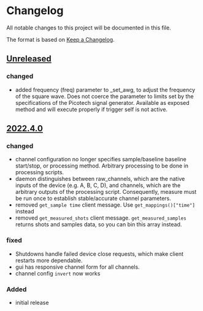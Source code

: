 # Changelog
All notable changes to this project will be documented in this file.

The format is based on [Keep a Changelog](https://keepachangelog.com/).

## [Unreleased]

### changed
- added frequency (freq) parameter to _set_awg, to adjust the frequency of the
 square wave.  Does not coerce the parameter to limits set by the specifications
 of the Picotech signal generator.  Available as exposed method and will execute
 properly if trigger self is not active.


## [2022.4.0]

### changed
- channel configuration no longer specifies sample/baseline baseline start/stop, or processing method.  Arbitrary processing to be done in processing scripts.
- daemon distinguishes between raw_channels, which are the native inputs of the device (e.g. A, B, C, D), and channels, which are the arbitrary outputs of the processing script.  Consequently, measure must be run once to establish stable/accurate channel parameters.
- removed `get_sample time` client message.  Use `get_mappings()["time"]` instead
- removed `get_measured_shots` client message.  `get_measured_samples` returns shots and samples data, so you can bin this array instead.

### fixed
- Shutdowns handle failed device close requests, which make client restarts more dependable.
- gui has responsive channel form for all channels.
- channel config `invert` now works

### Added
- initial release



[Unreleased]: https://gitlab.com/yaq/yaqd-picotech/-/compare/v2022.4.0...main
[2022.4.0]: https://gitlab.com/yaq/yaqd-picotech/-/tags/v2022.4.0
